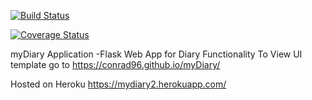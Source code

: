 
[![Build Status](https://travis-ci.org/conrad96/myDiary.svg?branch=develop)](https://travis-ci.org/conrad96/myDiary)

[![Coverage Status](https://coveralls.io/repos/github/conrad96/myDiary/badge.svg)](https://coveralls.io/github/conrad96/myDiary)

myDiary Application
-Flask Web App for Diary Functionality
To View UI template go to  https://conrad96.github.io/myDiary/

Hosted on Heroku https://mydiary2.herokuapp.com/
